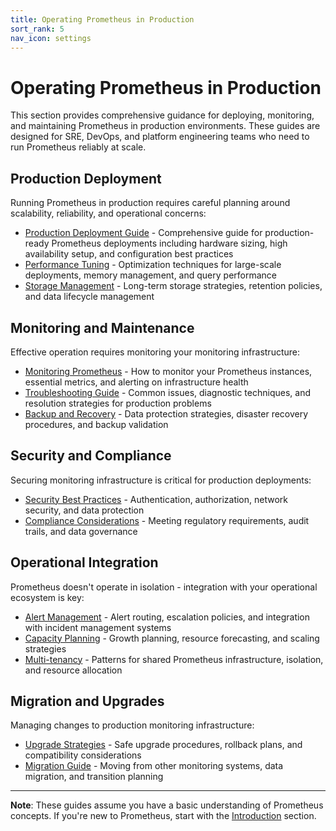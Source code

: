 ```yaml
---
title: Operating Prometheus in Production
sort_rank: 5
nav_icon: settings
---
```


# Operating Prometheus in Production

This section provides comprehensive guidance for deploying, monitoring, and maintaining Prometheus in production environments. These guides are designed for SRE, DevOps, and platform engineering teams who need to run Prometheus reliably at scale.

## Production Deployment

Running Prometheus in production requires careful planning around scalability, reliability, and operational concerns:

* [Production Deployment Guide](production-deployment/) - Comprehensive guide for production-ready Prometheus deployments including hardware sizing, high availability setup, and configuration best practices
* [Performance Tuning](performance-tuning/) - Optimization techniques for large-scale deployments, memory management, and query performance
* [Storage Management](storage-management/) - Long-term storage strategies, retention policies, and data lifecycle management

## Monitoring and Maintenance

Effective operation requires monitoring your monitoring infrastructure:

* [Monitoring Prometheus](monitoring-prometheus/) - How to monitor your Prometheus instances, essential metrics, and alerting on infrastructure health
* [Troubleshooting Guide](troubleshooting/) - Common issues, diagnostic techniques, and resolution strategies for production problems
* [Backup and Recovery](backup-recovery/) - Data protection strategies, disaster recovery procedures, and backup validation

## Security and Compliance

Securing monitoring infrastructure is critical for production deployments:

* [Security Best Practices](../operating/security.md) - Authentication, authorization, network security, and data protection
* [Compliance Considerations](compliance/) - Meeting regulatory requirements, audit trails, and data governance

## Operational Integration

Prometheus doesn't operate in isolation - integration with your operational ecosystem is key:

* [Alert Management](alert-management/) - Alert routing, escalation policies, and integration with incident management systems
* [Capacity Planning](capacity-planning/) - Growth planning, resource forecasting, and scaling strategies
* [Multi-tenancy](multi-tenancy/) - Patterns for shared Prometheus infrastructure, isolation, and resource allocation

## Migration and Upgrades

Managing changes to production monitoring infrastructure:

* [Upgrade Strategies](upgrade-strategies/) - Safe upgrade procedures, rollback plans, and compatibility considerations
* [Migration Guide](migration-guide/) - Moving from other monitoring systems, data migration, and transition planning

---

**Note**: These guides assume you have a basic understanding of Prometheus concepts. If you're new to Prometheus, start with the [Introduction](/docs/introduction/) section.
